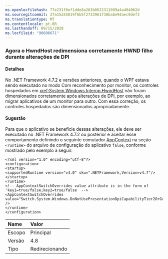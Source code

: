 ```yaml
---
ms.openlocfilehash: 77e231f8ef1dde8a263b8622311099a4a404062d
ms.sourcegitcommit: 27a15a55019f6b5f2733961738babe94aec0def3
ms.translationtype: MT
ms.contentlocale: pt-BR
ms.lasthandoff: 09/15/2020
ms.locfileid: "90606671"
---
```

### <a name="hwndhost-now-correctly-resizes-child-hwnd-during-dpi-changes"></a>Agora o HwndHost redimensiona corretamente HWND filho durante alterações de DPI

#### <a name="details"></a>Detalhes

No .NET Framework 4.7.2 e versões anteriores, quando o WPF estava sendo executado no modo Com reconhecimento por monitor, os controles hospedados em <xref:System.Windows.Interop.HwndHost> não foram dimensionados corretamente após alterações de DPI, por exemplo, ao migrar aplicativos de um monitor para outro. Com essa correção, os controles hospedados são dimensionados apropriadamente.

#### <a name="suggestion"></a>Sugestão

Para que o aplicativo se beneficie dessas alterações, ele deve ser executado no .NET Framework 4.7.2 ou posterior e aceitar esse comportamento definindo o seguinte comutador [AppContext](../../../../docs/framework/configure-apps/file-schema/runtime/appcontextswitchoverrides-element.md) na seção `<runtime>` do arquivo de configuração do aplicativo `false`, conforme mostrado pelo exemplo a seguir.

<pre><code class="lang-xml">&lt;?xml version=&quot;1.0&quot; encoding=&quot;utf-8&quot;?&gt;&#13;&#10;&lt;configuration&gt;&#13;&#10;&lt;startup&gt;&#13;&#10;&lt;supportedRuntime version=&quot;v4.0&quot; sku=&quot;.NETFramework,Version=v4.7&quot;/&gt;&#13;&#10;&lt;/startup&gt;&#13;&#10;&lt;runtime&gt;&#13;&#10;&lt;!-- AppContextSwitchOverrides value attribute is in the form of &#39;key1=true/false;key2=true/false  --&gt;&#13;&#10;&lt;AppContextSwitchOverrides value=&quot;Switch.System.Windows.DoNotUsePresentationDpiCapabilityTier2OrGreater=false&quot; /&gt;&#13;&#10;&lt;/runtime&gt;&#13;&#10;&lt;/configuration&gt;&#13;&#10;</code></pre>

| Name    | Valor       |
|:--------|:------------|
| Escopo   | Principal       |
| Versão | 4.8         |
| Tipo    | Redirecionando |
